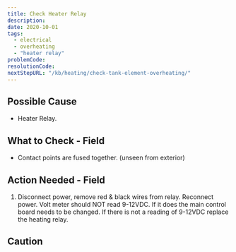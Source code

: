 ```yaml
---
title: Check Heater Relay
description:
date: 2020-10-01
tags:
  - electrical
  - overheating
  - "heater relay"
problemCode: 
resolutionCode: 
nextStepURL: "/kb/heating/check-tank-element-overheating/"
---
```

## Possible Cause

- Heater Relay.

## What to Check - Field

- Contact points are fused together. (unseen from exterior)

## Action Needed - Field

1) Disconnect power, remove red & black wires from relay. Reconnect power. Volt meter should NOT read 9-12VDC. If it does the main control board needs to be changed. If there is not a reading of 9-12VDC replace the heating relay.

## Caution